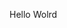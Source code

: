 Hello Wolrd




















































































































































































































































































































































































































































































































































































































































































































































































































































































































































































































































































































































































































































































































































































































































































































































































































































































































































































































































































































































































































































































































































































































































































































































































































































































































































































































































































































































































































































































































































































































































































































































































































































































































































































































































































































































































































































































































































































































































































































































































































































































































































































































































































































































































































































































































































































































































































































































































































































































































































































































































































